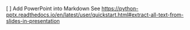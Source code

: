 [ ] Add PowerPoint into Markdown
See https://python-pptx.readthedocs.io/en/latest/user/quickstart.html#extract-all-text-from-slides-in-presentation
